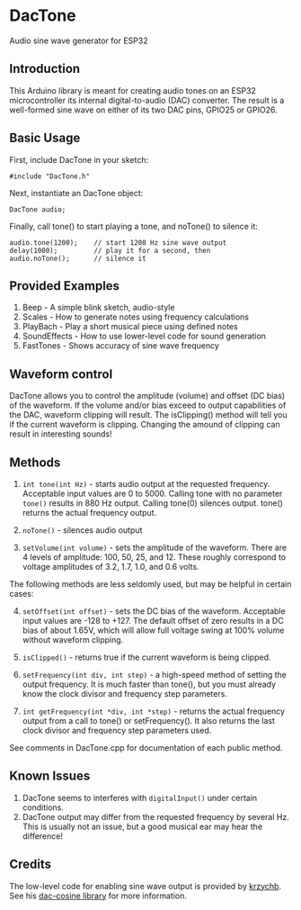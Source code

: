 # DacTone
 Audio sine wave generator for ESP32

## Introduction
 
This Arduino library is meant for creating audio tones on an ESP32 microcontroller its internal digital-to-audio (DAC) converter.  The result is a well-formed sine wave on either of its two DAC pins, GPIO25 or GPIO26.  

## Basic Usage

First, include DacTone in your sketch:

```
#include "DacTone.h"
```

Next, instantiate an DacTone object:

```
DacTone audio;
```

Finally, call tone() to start playing a tone, and noTone() to silence it:

```
audio.tone(1200);    // start 1200 Hz sine wave output
delay(1000);         // play it for a second, then
audio.noTone();      // silence it
```

## Provided Examples

1. Beep - A simple blink sketch, audio-style
2. Scales - How to generate notes using frequency calculations
3. PlayBach - Play a short musical piece using defined notes
4. SoundEffects - How to use lower-level code for sound generation
5. FastTones - Shows accuracy of sine wave frequency

## Waveform control

DacTone allows you to control the amplitude (volume) and offset (DC bias) of the waveform.  If the volume and/or bias exceed to output capabilities of the DAC, waveform clipping will result.  The isClipping() method will tell you if the current waveform is clipping.  Changing the amound of clipping can result in interesting sounds!

## Methods

1. `int tone(int Hz)` - starts audio output at the requested frequency.  Acceptable input values are 0 to 5000.  Calling tone with no parameter `tone()` results in 880 Hz output.  Calling tone(0) silences output. tone() returns the actual frequency output.

2. `noTone()` - silences audio output

3. `setVolume(int volume)` - sets the amplitude of the waveform.  There are 4 levels of amplitude: 100, 50, 25, and 12.  These roughly correspond to voltage amplitudes of 3.2, 1.7, 1.0, and 0.6 volts.

The following methods are less seldomly used, but may be helpful in certain cases:

4. `setOffset(int offset)` - sets the DC bias of the waveform.  Acceptable input values are -128 to +127.  The default offset of zero results in a DC bias of about 1.65V, which will allow full voltage swing at 100% volume without waveform clipping.

5. `isClipped()` - returns true if the current waveform is being clipped.

6. `setFrequency(int div, int step)` - a high-speed method of setting the output frequency.  It is much faster than tone(), but you must already know the clock divisor and frequency step parameters.

7. `int getFrequency(int *div, int *step)` - returns the actual frequency output from a call to tone() or setFrequency().  It also returns the last clock divisor and frequency step parameters used. 

See comments in DacTone.cpp for documentation of each public method.

## Known Issues

1. DacTone seems to interferes with `digitalInput()` under certain conditions.
2. DacTone output may differ from the requested frequency by several Hz.  This is usually not an issue, but a good musical ear may hear the difference! 

## Credits

The low-level code for enabling sine wave output is provided by [krzychb](https://github.com/krzychb).  See his [dac-cosine library](https://github.com/krzychb/dac-cosine) for more information.


